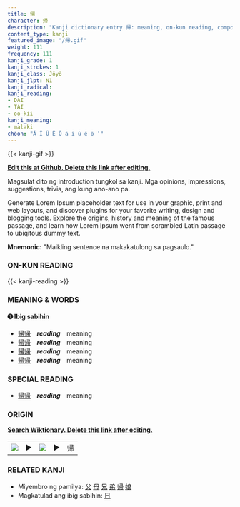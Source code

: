```yaml
---
title: 帰
character: 帰
description: "Kanji dictionary entry 帰: meaning, on-kun reading, compounds, origin, related kanji"
content_type: kanji
featured_image: "/帰.gif"
weight: 111
frequency: 111
kanji_grade: 1
kanji_strokes: 1
kanji_class: Jōyō
kanji_jlpt: N1
kanji_radical: 
kanji_reading: 
- DAI
- TAI
- oo-kii
kanji_meaning:
- malaki
chōon: "Ā Ī Ū Ē Ō ā ī ū ē ō ’"
---
```

[//]: # (Don't edit the line below. Kanji animated GIF code is automatically generated.)
{{< kanji-gif >}}

[//]: # (Edit below this line.)

**[Edit this at Github. Delete this link after editing.](https://github.com/tim0g/tim/tree/main/content/kanji/帰/index.md)**

Magsulat dito ng introduction tungkol sa kanji. Mga opinions, impressions, suggestions, trivia, ang kung ano-ano pa.

Generate Lorem Ipsum placeholder text for use in your graphic, print and web layouts, and discover plugins for your favorite writing, design and blogging tools. Explore the origins, history and meaning of the famous passage, and learn how Lorem Ipsum went from scrambled Latin passage to ubiqitous dummy text.
 
**Mnemonic:** "Maikling sentence na makakatulong sa pagsaulo."

### ON-KUN READING

[//]: # (Don't edit the line below. ON-KUN READING code is automatically generated.)
{{< kanji-reading >}}

### MEANING & WORDS

#### ➊ **Ibig sabihin**
  - [帰](../帰)[帰](../帰)　***reading***　meaning
  - [帰](../帰)[帰](../帰)　***reading***　meaning
  - [帰](../帰)[帰](../帰)　***reading***　meaning
  - [帰](../帰)[帰](../帰)　***reading***　meaning

### SPECIAL READING
  - [帰](../帰)[帰](../帰)　***reading***　meaning

### ORIGIN

**[Search Wiktionary. Delete this link after editing.](https://wiktionary.org/wiki/帰)**
<table class="kanji-table"><tr><td>
<img src="60px-帰-bronze.svg.png">
</td><td>▶</td><td>
<img src="60px-帰-oracle.svg.png">
</td><td>▶</td>
<td class="kanji-origin">帰</td>
</tr></table>

### RELATED KANJI
- Miyembro ng pamilya: [父](../父) [母](../母) [兄](../兄) [弟](../弟) [帰](../帰) [娘](../娘)
- Magkatulad ang ibig sabihin: [日](../日)
